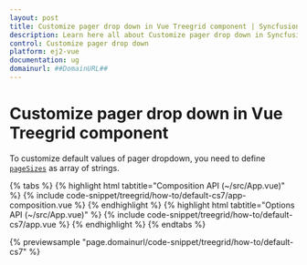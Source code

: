 ```yaml
---
layout: post
title: Customize pager drop down in Vue Treegrid component | Syncfusion
description: Learn here all about Customize pager drop down in Syncfusion Vue Treegrid component of Syncfusion Essential JS 2 and more.
control: Customize pager drop down 
platform: ej2-vue
documentation: ug
domainurl: ##DomainURL##
---
```


# Customize pager drop down in Vue Treegrid component

To customize default values of pager dropdown, you need to define [`pageSizes`](https://ej2.syncfusion.com/vue/documentation/api/treegrid/pageSettings/#pagesizes) as array of strings.

{% tabs %}
{% highlight html tabtitle="Composition API (~/src/App.vue)" %}
{% include code-snippet/treegrid/how-to/default-cs7/app-composition.vue %}
{% endhighlight %}
{% highlight html tabtitle="Options API (~/src/App.vue)" %}
{% include code-snippet/treegrid/how-to/default-cs7/app.vue %}
{% endhighlight %}
{% endtabs %}
        
{% previewsample "page.domainurl/code-snippet/treegrid/how-to/default-cs7" %}